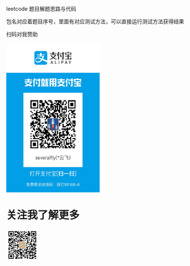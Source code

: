 leetcode 题目解题思路与代码

包名对应着题目序号，里面有对应测试方法，可以直接运行测试方法获得结果

扫码对我赞助

<img src="./zhifubao.jpeg" width = "250" height = "400" alt="图片名称" align=center />
<br>

关注我了解更多
=
<img src="./qrcode_wechat.jpg" width = "86" height = "86" alt="图片名称" align=center />
